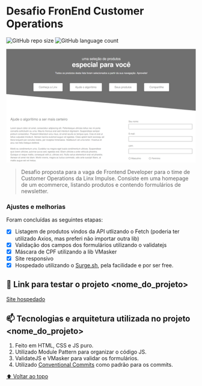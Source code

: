 # Desafio FronEnd Customer Operations

<!---Esses são exemplos. Veja https://shields.io para outras pessoas ou para personalizar este conjunto de escudos. Você pode querer incluir dependências, status do projeto e informações de licença aqui--->

![GitHub repo size](https://img.shields.io/github/repo-size/iuricode/README-template?style=for-the-badge)
![GitHub language count](https://img.shields.io/github/languages/count/iuricode/README-template?style=for-the-badge)

<img src="screen.png" alt="Screen Application">

> Desafio proposta para a vaga de Frontend Developer para o time de Customer Operations da Linx Impulse. Consiste em uma homepage de um ecommerce, listando produtos e contendo formulários de newsletter.

### Ajustes e melhorias

Foram concluídas as seguintes etapas:

- [x] Listagem de produtos vindos da API utlizando o Fetch (poderia ter utilizado Axios, mas preferi não importar outra lib)
- [x] Validação dos campos dos formulários utilizando o validatejs
- [x] Máscara de CPF utilizando a lib VMasker
- [x] Site responsivo
- [x] Hospedado utilizando o [Surge.sh](https://surge.sh/), pela facilidade e por ser free.

## 🚀 Link para testar o projeto <nome_do_projeto>

[Site hospedado](http://front-end-challenge-linx.surge.sh/)

## 📫 Tecnologias e arquitetura utilizada no projeto <nome_do_projeto>

1. Feito em HTML, CSS e JS puro.
2. Utilizado Module Pattern para organizar o código JS.
3. ValidateJS e VMasker para validar os formulários.
4. Utilizado [Conventional Commits](https://www.conventionalcommits.org/en/v1.0.0/) como padrão para os commits.

[⬆ Voltar ao topo](#nome-do-projeto)<br>